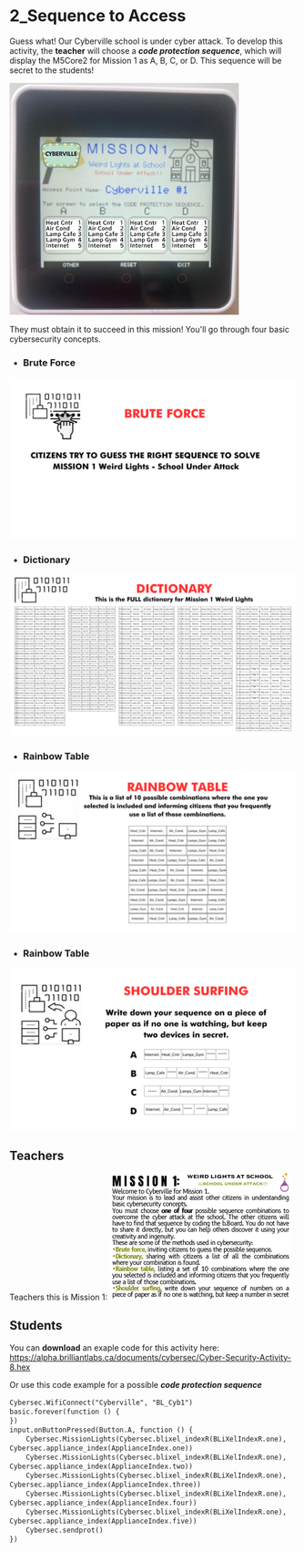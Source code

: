 # 2_Sequence to Access

Guess what! Our Cyberville school is under cyber attack.
To develop this activity, the __teacher__ will choose a __*code protection sequence*__, which will display the M5Core2 for Mission 1 as A, B, C, or D. This sequence will be secret to the students! 

![M1](https://github.com/Brilliant-Labs/code.bl/blob/code_alpha/packaged/docs/static/mb/projects/bboard-tutorials-cyberville/Passwords/2_Seq_to_Access/M1.jpg?raw=true "Mission 1, Weird Lights - School Under Attack!")

They must obtain it to succeed in this mission! You'll go through four basic cybersecurity concepts.

- ### Brute Force
![Brute_Force](https://github.com/Brilliant-Labs/code.bl/blob/code_alpha/packaged/docs/static/mb/projects/bboard-tutorials-cyberville/Passwords/2_Seq_to_Access/Brute_Force.png?raw=true "Brute Force")

- ### Dictionary
![Dictionary](https://github.com/Brilliant-Labs/code.bl/blob/code_alpha/packaged/docs/static/mb/projects/bboard-tutorials-cyberville/Passwords/2_Seq_to_Access/Dictionary.png?raw=true "Dictionary")

- ### Rainbow Table
![Rainbow_Table](https://github.com/Brilliant-Labs/code.bl/blob/code_alpha/packaged/docs/static/mb/projects/bboard-tutorials-cyberville/Passwords/2_Seq_to_Access/Rainbow_Table.png?raw=true "Rainbow Table")

- ### Rainbow Table
![Shoulder_Surfing](https://github.com/Brilliant-Labs/code.bl/blob/code_alpha/packaged/docs/static/mb/projects/bboard-tutorials-cyberville/Passwords/2_Seq_to_Access/Shoulder_Surfing.png?raw=true "Shoulder Surfing")

## Teachers
Teachers this is Mission 1:
![Mission1](https://github.com/Brilliant-Labs/code.bl/blob/code_alpha/packaged/docs/static/mb/projects/bboard-tutorials-cyberville/Passwords/2_Seq_to_Access/Mission1.png?raw=true "Mission 1")

## Students
You can __download__ an exaple code for this activity here:
https://alpha.brilliantlabs.ca/documents/cybersec/Cyber-Security-Activity-8.hex

Or use this code example for a possible __*code protection sequence*__

```blocks
Cybersec.WifiConnect("Cyberville", "BL_Cyb1")
basic.forever(function () {
})
input.onButtonPressed(Button.A, function () {
    Cybersec.MissionLights(Cybersec.blixel_indexR(BLiXelIndexR.one), Cybersec.appliance_index(ApplianceIndex.one))
    Cybersec.MissionLights(Cybersec.blixel_indexR(BLiXelIndexR.one), Cybersec.appliance_index(ApplianceIndex.two))
    Cybersec.MissionLights(Cybersec.blixel_indexR(BLiXelIndexR.one), Cybersec.appliance_index(ApplianceIndex.three))
    Cybersec.MissionLights(Cybersec.blixel_indexR(BLiXelIndexR.one), Cybersec.appliance_index(ApplianceIndex.four))
    Cybersec.MissionLights(Cybersec.blixel_indexR(BLiXelIndexR.one), Cybersec.appliance_index(ApplianceIndex.five))
    Cybersec.sendprot()
})
```